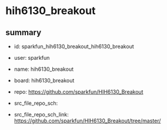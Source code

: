 # hih6130_breakout
 
## summary 
* id: sparkfun_hih6130_breakout_hih6130_breakout
* user: sparkfun
* name: hih6130_breakout
* board: hih6130_breakout
* repo: https://github.com/sparkfun/HIH6130_Breakout



* src_file_repo_sch: 
* src_file_repo_sch_link: https://github.com/sparkfun/HIH6130_Breakout/tree/master/






